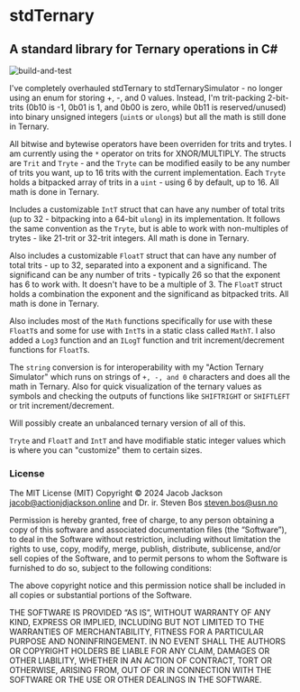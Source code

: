 # stdTernary #
## A standard library for Ternary operations in C# ##
![build-and-test](https://github.com/actionjdjackson/stdTernarySimulator/actions/workflows/build-and-test.yml/badge.svg?event=push)

I've completely overhauled stdTernary to stdTernarySimulator - no longer using an enum for storing +, -, and 0 values. Instead, I'm trit-packing 2-bit-trits (0b10 is -1, 0b01 is 1, and 0b00 is zero, while 0b11 is reserved/unused) into binary unsigned integers (`uint`s or `ulong`s) but all the math is still done in Ternary.

All bitwise and bytewise operators have been overriden for trits and trytes. I am currently using the `*` operator on trits for XNOR/MULTIPLY. The structs are `Trit` and `Tryte` - and the `Tryte` can be modified easily to be any number of trits you want, up to 16 trits with the current implementation. Each `Tryte` holds a bitpacked array of trits in a `uint` - using 6 by default, up to 16. All math is done in Ternary.

Includes a customizable `IntT` struct that can have any number of total trits (up to 32 - bitpacking into a 64-bit `ulong`) in its implementation. It follows the same convention as the `Tryte`, but is able to work with non-multiples of trytes - like 21-trit or 32-trit integers. All math is done in Ternary.

Also includes a customizable `FloatT` struct that can have any number of total trits - up to 32, separated into a exponent and a significand. The significand can be any number of trits - typically 26 so that the exponent has 6 to work with. It doesn't have to be a multiple of 3. The `FloatT` struct holds a combination the exponent and the significand as bitpacked trits. All math is done in Ternary.

Also includes most of the `Math` functions specifically for use with these `FloatT`s and some for use with `IntT`s in a static class called `MathT`. I also added a `Log3` function and an `ILogT` function and trit increment/decrement functions for `FloatT`s.

The `string` conversion is for interoperability with my "Action Ternary Simulator" which runs on strings of `+, -, and 0` characters and does all the math in Ternary. Also for quick visualization of the ternary values as symbols and checking the outputs of functions like `SHIFTRIGHT` or `SHIFTLEFT` or trit increment/decrement.

Will possibly create an unbalanced ternary version of all of this.

`Tryte` and `FloatT` and `IntT` and have modifiable static integer values which is where you can "customize" them to certain sizes.


### License ###
The MIT License (MIT)
Copyright © 2024 Jacob Jackson <jacob@actionjdjackson.online> and Dr. ir. Steven Bos <steven.bos@usn.no>

Permission is hereby granted, free of charge, to any person obtaining a copy of this software and associated documentation files (the “Software”), to deal in the Software without restriction, including without limitation the rights to use, copy, modify, merge, publish, distribute, sublicense, and/or sell copies of the Software, and to permit persons to whom the Software is furnished to do so, subject to the following conditions:

The above copyright notice and this permission notice shall be included in all copies or substantial portions of the Software.

THE SOFTWARE IS PROVIDED “AS IS”, WITHOUT WARRANTY OF ANY KIND, EXPRESS OR IMPLIED, INCLUDING BUT NOT LIMITED TO THE WARRANTIES OF MERCHANTABILITY, FITNESS FOR A PARTICULAR PURPOSE AND NONINFRINGEMENT. IN NO EVENT SHALL THE AUTHORS OR COPYRIGHT HOLDERS BE LIABLE FOR ANY CLAIM, DAMAGES OR OTHER LIABILITY, WHETHER IN AN ACTION OF CONTRACT, TORT OR OTHERWISE, ARISING FROM, OUT OF OR IN CONNECTION WITH THE SOFTWARE OR THE USE OR OTHER DEALINGS IN THE SOFTWARE.
